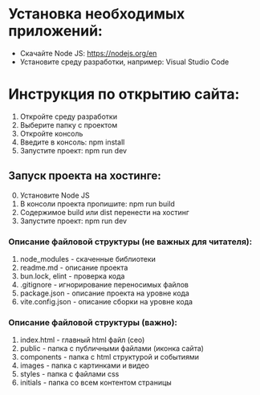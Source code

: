 # Установка необходимых приложений:
- Скачайте Node JS: https://nodejs.org/en
- Установите среду разработки, например: Visual Studio Code

# Инструкция по открытию сайта:
1. Откройте среду разработки
2. Выберите папку с проектом
3. Откройте консоль
4. Введите в консоль: npm install
5. Запустите проект: npm run dev

## Запуск проекта на хостинге:
0. Установите Node JS
1. В консоли проекта пропишите: npm run build
2. Содержимое build или dist перенести на хостинг
3. Запустите проект: npm run dev

### Описание файловой структуры (не важных для читателя):
1. node_modules - скаченные библиотеки
2. readme.md - описание проекта
3. bun.lock, elint - проверка кода
4. .gitignore - игнорирование переносимых файлов
5. package.json - описание проекта на уровне кода
6. vite.config.json - описание сборки на уровне кода

### Описание файловой структуры (важно):
1. index.html - главный html файл (сео)
2. public - папка с публичными файлами (иконка сайта)
3. components - папка с html структурой и событиями
4. images - папка с картинками и видео
5. styles - папка с файлами css
6. initials - папка со всем контентом страницы
